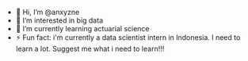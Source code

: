 - 👋 Hi, I’m @anxyzne
- 👀 I’m interested in big data
- 🌱 I’m currently learning actuarial science
- ⚡ Fun fact: i'm currently a data scientist intern in Indonesia. I need to learn a lot. Suggest me what i need to learn!!!

<!---
anxyzne/anxyzne is a ✨ special ✨ repository because its `README.md` (this file) appears on your GitHub profile.
You can click the Preview link to take a look at your changes.
--->
